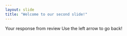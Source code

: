 ```yaml
---
layout: slide
title: "Welcome to our second slide!"
---
```

Your response from review
Use the left arrow to go back!
